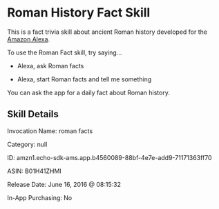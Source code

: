 # Roman History Fact Skill

This is a fact trivia skill about ancient Roman history developed for the [Amazon Alexa](https://www.amazon.com/Amazon-Echo-Bluetooth-Speaker-with-WiFi-Alexa/dp/B00X4WHP5E).

To use the Roman Fact skill, try saying...

- Alexa, ask Roman facts

- Alexa, start Roman facts and tell me something

You can ask the app for a daily fact about Roman history.

## Skill Details

Invocation Name: roman facts

Category: null

ID: amzn1.echo-sdk-ams.app.b4560089-88bf-4e7e-add9-71171363ff70

ASIN: B01H41ZHMI

Release Date: June 16, 2016 @ 08:15:32

In-App Purchasing: No
